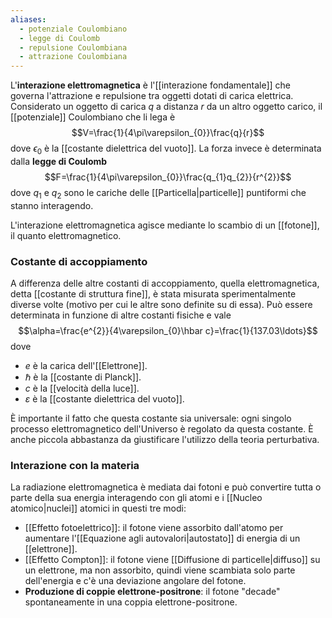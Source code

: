 ```yaml
---
aliases:
  - potenziale Coulombiano
  - legge di Coulomb
  - repulsione Coulombiana
  - attrazione Coulombiana
---
```

L'**interazione elettromagnetica** è l'[[interazione fondamentale]] che governa l'attrazione e repulsione tra oggetti dotati di carica elettrica. Considerato un oggetto di carica $q$ a distanza $r$ da un altro oggetto carico, il [[potenziale]] Coulombiano che li lega è
$$V=\frac{1}{4\pi\varepsilon_{0}}\frac{q}{r}$$
dove $\epsilon_{0}$ è la [[costante dielettrica del vuoto]]. La forza invece è determinata dalla **legge di Coulomb**
$$F=\frac{1}{4\pi\varepsilon_{0}}\frac{q_{1}q_{2}}{r^{2}}$$
dove $q_{1}$ e $q_{2}$ sono le cariche delle [[Particella|particelle]] puntiformi che stanno interagendo.

L'interazione elettromagnetica agisce mediante lo scambio di un [[fotone]], il quanto elettromagnetico.
### Costante di accoppiamento
A differenza delle altre costanti di accoppiamento, quella elettromagnetica, detta [[costante di struttura fine]], è stata misurata sperimentalmente diverse volte (motivo per cui le altre sono definite su di essa). Può essere determinata in funzione di altre costanti fisiche e vale
$$\alpha=\frac{e^{2}}{4\varepsilon_{0}\hbar c}=\frac{1}{137.03\ldots}$$
dove
- $e$ è la carica dell'[[Elettrone]].
- $\hbar$ è la [[costante di Planck]].
- $c$ è la [[velocità della luce]].
- $\varepsilon$ è la [[costante dielettrica del vuoto]].

È importante il fatto che questa costante sia universale: ogni singolo processo elettromagnetico dell'Universo è regolato da questa costante. È anche piccola abbastanza da giustificare l'utilizzo della teoria perturbativa.
### Interazione con la materia
La radiazione elettromagnetica è mediata dai fotoni e può convertire tutta o parte della sua energia interagendo con gli atomi e i [[Nucleo atomico|nuclei]] atomici in questi tre modi:
- [[Effetto fotoelettrico]]: il fotone viene assorbito dall'atomo per aumentare l'[[Equazione agli autovalori|autostato]] di energia di un [[elettrone]].
- [[Effetto Compton]]: il fotone viene [[Diffusione di particelle|diffuso]] su un elettrone, ma non assorbito, quindi viene scambiata solo parte dell'energia e c'è una deviazione angolare del fotone.
- **Produzione di coppie elettrone-positrone**: il fotone "decade" spontaneamente in una coppia elettrone-positrone.